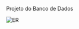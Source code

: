 Projeto do Banco de Dados 


![ER](https://github.com/ICEI-PUC-Minas-PMV-SInt/pmv-sint-2023-2-e4-proj-dist-t1-devs-interview/assets/90725686/8c1c4a57-591f-450d-b386-a0bd8ea9b963)
